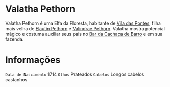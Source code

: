 <!-- TITLE: Valatha Pethorn -->
<!-- SUBTITLE: Visão geral sobre Valatha Pethorn -->

# Valatha Pethorn
Valatha Pethorn é uma Elfa da Floresta, habitante de [Vila das Pontes](http://localhost/lugares/plano-material/drafeon/sudeste-de-drafeon/vila-das-pontes#vila-das-pontes), filha mais velha de [Elautin Pethorn](http://localhost/individuos/elautin-pethorn) e [Valindrae Pethorn](http://localhost/individuos/valindrae-pethorn). Valatha mostra potencial mágico e costuma auxiliar seus pais no [Bar da Cachaça de Barro](http://localhost/lugares/plano-material/drafeon/sudeste-de-drafeon/vila-das-pontes/bar-da-cachaca-de-barro#bar-da-cachaca-de-barro) e em sua fazenda.

# Informações
`Data de Nascimento` 1714 
`Olhos` Prateados
`Cabelos` Longos cabelos castanhos

